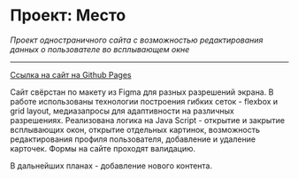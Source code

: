 # Проект: Место

*Проект одностраничного сайта с возможностью редактирования данных о пользователе во всплывающем окне*
***

 [Ссылка на сайт на Github Pages](https://ksenia-ling.github.io/mesto/index.html)

Сайт свёрстан по макету из Figma для разных разрешений экрана.
В работе использованы технологии построения гибких сеток - flexbox и grid layout, медиазапросы для адаптивности на различных разрешениях. 
Реализована логика на Java Script - открытие и закрытие всплывающих окон, открытие отдельных картинок, возможность редактирования профиля пользователя, добавление и удаление карточек.
Формы на сайте проходят валидацию.

В дальнейших планах - добавление нового контента.
